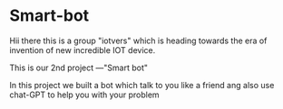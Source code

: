 # Smart-bot
Hii there this is a group "iotvers" which is heading towards the era of invention of new incredible IOT  device.


This is our 2nd project —"Smart bot"

In this project we built a bot which talk to you like a friend ang also use chat-GPT to help you with your problem 
